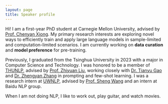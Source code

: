 ```yaml
---
layout: page
title: Speaker profile
---
```


Hi! I am a first-year PhD student at Carnegie Mellon University, advised by [Prof. Chenyan Xiong](http://www.cs.cmu.edu/~cx/). My primary research interests are exploring novel ways to efficiently train and apply large language models in sample-limited and computation-limited scenarios. I am currently working on **data curation** and **model preference** for pre-training.

Previously, I graduated from the Tsinghua University in 2023 with a major in Computer Science and Technology. I was honored to be a member of [THUNLP](http://nlp.csai.tsinghua.edu.cn/), advised by [Prof. Zhiyuan Liu](http://nlp.csai.tsinghua.edu.cn/~lzy/), working closely with [Dr. Tianyu Gao](https://gaotianyu.xyz/about/) and [Dr. Zhengyan Zhang](https://zzy14.github.io/) in prompting and few-shot learning. I was a research intern at [UWNLP](https://www.cs.washington.edu/research/nlp), advised by [Prof. Sheng Wang](https://homes.cs.washington.edu/~swang/) and an intern at Baidu NLP group.

When I am not doing NLP, I like to work out, play guitar, and watch movies.

<!-- please transform the markdown file into raw html below -->


